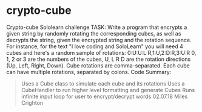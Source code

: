 # crypto-cube
Crypto-cube Sololearn challenge
TASK:
Write a program that encrypts a given string by randomly rotating the
corresponding cubes, as well as decrypts the string, given the encrypted string
and the rotation sequence.
For instance, for the text "I love coding and SoloLearn" you will need 4 cubes
and here's a random sample of rotations:
0:U:U:L:R,1:U,2:D:R,3:U:R
0, 1, 2 or 3 are the numbers of the cubes, U, L R D are the rotation directions
(Up, Left, Right, Down). Cube rotations are comma-separated. Each cube can have
multiple rotations, separated by colons.
Code Summary:
> Uses a Cube class to simulate each cube and its rotations
> Uses a CubeHandler to run higher level formatting and generate Cubes
> Runs infinite input loop for user to encrypt/decrypt words
02.07.18
Miles Crighton
